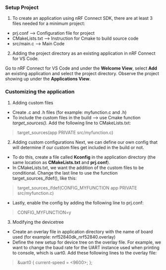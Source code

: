 ### Setup Project
1. To create an application using nRF Connect SDK, there are at least 3 files needed for a minimum project:
* prj.conf --> Configuration file for project
* CMakeLists.txt --> Instruction for Cmake to build source code
* src/main.c --> Main Code

2. Adding the project directory as an existing application in nRF Connect for VS Code.

Go to nRF Connect for VS Code and under the **Welcome View**, select **Add** an existing application and select the project directory. Observe the project showing up under the **Applications View**.

### Customizing the application
1. Adding custom files
* Create .c and .h files (for example: myfunction.c and .h)
* To include the custom files in the build --> use Cmake function *target_sources()*. Add the following line to CMakeLists.txt:
> target_sources(app PRIVATE src/myfunction.c)

2. Adding custom configurations 
Next, we can define our own config that will determine if our custom files get included in the build or not. 
* To do this, create a file called **Kconfig** in the application directory (the same location as **CMakeLists.txt** and **prj.conf**).
* In CMakeLists.txt, we want the addition of the custom files to be conditional. Change the last line to use the function target_sources_ifdef(), like this:
> target_sources_ifdef(CONFIG_MYFUNCTION app PRIVATE src/myfunction.c)
* Lastly, enable the config by adding the following line to prj.conf:
> CONFIG_MYFUNCTION=y

3. Modifying the devicetree
* Create an overlay file in application directory with the name of board used (for example: nrf52840dk_nrf52840.overlay)
* Define the new setup for device tree on the overlay file. For example, we want to change the baud rate for the UART instance used when printing to console, which is uart0. Add these following lines to the overlay file:
> &uart0 {
> 	current-speed = <9600>;
> };




